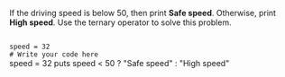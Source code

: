 If the driving speed
is below 50, then print
**Safe speed**.
Otherwise, print **High speed**.
Use the ternary operator
to solve this problem.

<codeblock language="ruby" type="exercise" testMode="fixedInput">
<code>
speed = 32
# Write your code here
</code>

<solution>
speed = 32
puts speed < 50  ? "Safe speed" : "High speed"
</solution>
</codeblock>
